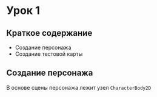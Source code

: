 # Урок 1

## Краткое содержание
- Создание персонажа
- Создание тестовой карты

## Создание персонажа

В основе сцены персонажа лежит узел `CharacterBody2D`
